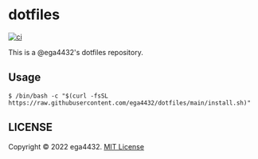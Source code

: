# dotfiles

[![ci](https://github.com/ega4432/dotfiles/actions/workflows/ci.yaml/badge.svg)](https://github.com/ega4432/dotfiles/actions/workflows/ci.yaml)

This is a @ega4432's dotfiles repository.

## Usage

```shell
$ /bin/bash -c "$(curl -fsSL https://raw.githubusercontent.com/ega4432/dotfiles/main/install.sh)"
```

## LICENSE

Copyright © 2022 ega4432.
[MIT License](https://github.com/ega4432/dotfiles/blob/main/LICENSE)
